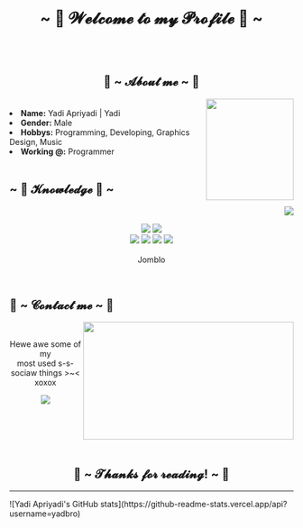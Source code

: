 <body>
<h1 align="center">~ 💖 𝓦𝓮𝓵𝓬𝓸𝓶𝓮 𝓽𝓸 𝓶𝔂 𝓟𝓻𝓸𝓯𝓲𝓵𝓮 💖 ~</h1>
<br>
<div align="center">
</div>
<br>
<div>
<h2 align="center"> 🦊 ~ 𝓐𝓫𝓸𝓾𝓽 𝓶𝓮 ~ 🦊 </h2>
<img src="https://yt3.ggpht.com/a/AATXAJxkp3R3wNlUT2IKYBvDYmCUJZrEbFtwLjLddR_3-g=s900-c-k-c0x00ffffff-no-rj" width="155" height="180" align="right">
<br>
<li>
<b>Name:</b> Yadi Apriyadi | Yadi</li>
<li>
<b>Gender:</b> Male
</li>
<li>
<b>Hobbys:</b> Programming, Developing, Graphics Design, Music
</li>
<li>
<b>Working @:</b> Programmer
</li>
<br>
</div>
<div>
<h2 align="left">            ~ 📇 𝓚𝓷𝓸𝔀𝓵𝓮𝓭𝓰𝓮 📇 ~</h2>
<p>
<img src="https://thumbs.gfycat.com/AstonishingCourteousCurassow-max-1mb.gif" align="right">
</div>
<div>
<br>
<p align="center"><img src="https://img.shields.io/badge/html5%20-%23E34F26.svg?&style=for-the-badge&logo=html5&logoColor=white"/> <img src="https://img.shields.io/badge/css3%20-%231572B6.svg?&style=for-the-badge&logo=css3&logoColor=white"/><br> <img src="https://img.shields.io/badge/python%20-%23323330.svg?&style=for-the-badge&logo=python&logoColor=%24f2a0"/> <img src="https://img.shields.io/badge/javascript%20-%23323330.svg?&style=for-the-badge&logo=javascript&logoColor=%23F7DF1E"/> <img src="https://img.shields.io/badge/git%20-%23F05033.svg?&style=for-the-badge&logo=git&logoColor=white"/> <img src="https://img.shields.io/badge/php%20-%23323330.svg?&style=for-the-badge&logo=php&logoColor=%24f2a0"/> <br><br>
Jomblo
</p>
<br>
<h2>           📝 ~ 𝓒𝓸𝓷𝓽𝓪𝓬𝓽 𝓶𝓮 ~ 📝</h2>
<img src="https://i.imgur.com/KXx0cCx.gif" align="right" width="373.5px" height="208.5px">
<br>
<p align="center">Hewe awe some of my <br>
most used s-s-sociaw things >~< xoxox</p>
<p align="center"> <a href="https://discord.gg/SvHeFWNtK5" target="_blank"><img src="https://img.shields.io/badge/Smart%20People%20-%237289DA.svg?&style=for-the-badge&logo=discord&logoColor=white"/></a></p>
</div>
<br>
<div>
<br>
<br>
<br>
<div>
<h2 align="center">💖 ~ 𝓣𝓱𝓪𝓷𝓴𝓼 𝓯𝓸𝓻 𝓻𝓮𝓪𝓭𝓲𝓷𝓰! ~ 💖</h2>
<hr>
</div>
</div>
</body>
![Yadi Apriyadi's GitHub stats](https://github-readme-stats.vercel.app/api?username=yadbro)

